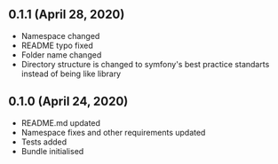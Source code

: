 ## 0.1.1 (April 28, 2020)
  - Namespace changed
  - README typo fixed
  - Folder name changed
  - Directory structure is changed to symfony's best practice standarts instead of being like library

## 0.1.0 (April 24, 2020)
  - README.md updated
  - Namespace fixes and other requirements updated
  - Tests added
  - Bundle initialised

